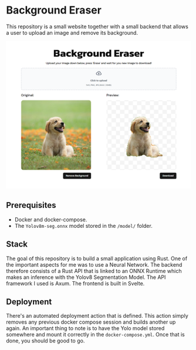 # Background Eraser
This repository is a small website together with a small backend that allows a user to upload an image and remove its background. 

![image](files/preview.png)

## Prerequisites
- Docker and docker-compose.
- The `Yolov8m-seg.onnx` model stored in the `/model/` folder.

## Stack
The goal of this repository is to build a small application using Rust. One of the important aspects for me was to use a Neural Network. The backend therefore consists of a Rust API that is linked to an ONNX Runtime which makes an inference with the Yolov8 Segmentation Model. The API framework I used is Axum. The frontend is built in Svelte. 

## Deployment
There's an automated deployment action that is defined. This action simply removes any previous docker compose session and builds another up again. An important thing to note is to have the Yolo model stored somewhere and mount it correctly in the `docker-compose.yml`. Once that is done, you should be good to go.

